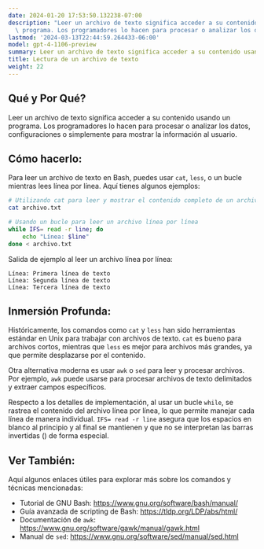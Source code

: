 ```yaml
---
date: 2024-01-20 17:53:50.132238-07:00
description: "Leer un archivo de texto significa acceder a su contenido usando un\
  \ programa. Los programadores lo hacen para procesar o analizar los datos,\u2026"
lastmod: '2024-03-13T22:44:59.264433-06:00'
model: gpt-4-1106-preview
summary: Leer un archivo de texto significa acceder a su contenido usando un programa.
title: Lectura de un archivo de texto
weight: 22
---
```


## Qué y Por Qué?
Leer un archivo de texto significa acceder a su contenido usando un programa. Los programadores lo hacen para procesar o analizar los datos, configuraciones o simplemente para mostrar la información al usuario.

## Cómo hacerlo:
Para leer un archivo de texto en Bash, puedes usar `cat`, `less`, o un bucle mientras lees línea por línea. Aquí tienes algunos ejemplos:

```Bash
# Utilizando cat para leer y mostrar el contenido completo de un archivo
cat archivo.txt

# Usando un bucle para leer un archivo línea por línea
while IFS= read -r line; do
    echo "Línea: $line"
done < archivo.txt
```

Salida de ejemplo al leer un archivo línea por línea:

```
Línea: Primera línea de texto
Línea: Segunda línea de texto
Línea: Tercera línea de texto
```

## Inmersión Profunda:
Históricamente, los comandos como `cat` y `less` han sido herramientas estándar en Unix para trabajar con archivos de texto. `cat` es bueno para archivos cortos, mientras que `less` es mejor para archivos más grandes, ya que permite desplazarse por el contenido.

Otra alternativa moderna es usar `awk` o `sed` para leer y procesar archivos. Por ejemplo, `awk` puede usarse para procesar archivos de texto delimitados y extraer campos específicos.

Respecto a los detalles de implementación, al usar un bucle `while`, se rastrea el contenido del archivo línea por línea, lo que permite manejar cada línea de manera individual. `IFS= read -r line` asegura que los espacios en blanco al principio y al final se mantienen y que no se interpretan las barras invertidas (\) de forma especial.

## Ver También:
Aquí algunos enlaces útiles para explorar más sobre los comandos y técnicas mencionadas:

- Tutorial de GNU Bash: https://www.gnu.org/software/bash/manual/
- Guía avanzada de scripting de Bash: https://tldp.org/LDP/abs/html/
- Documentación de `awk`: https://www.gnu.org/software/gawk/manual/gawk.html
- Manual de `sed`: https://www.gnu.org/software/sed/manual/sed.html
